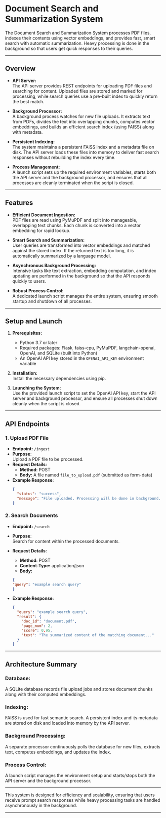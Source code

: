 # Document Search and Summarization System

The Document Search and Summarization System processes PDF files, indexes their contents using vector embeddings, and provides fast, smart search with automatic summarization. Heavy processing is done in the background so that users get quick responses to their queries.

---

## Overview

- **API Server:**  
  The API server provides REST endpoints for uploading PDF files and searching for content. Uploaded files are stored and marked for processing, while search queries use a pre-built index to quickly return the best match.

- **Background Processor:**  
  A background process watches for new file uploads. It extracts text from PDFs, divides the text into overlapping chunks, computes vector embeddings, and builds an efficient search index (using FAISS) along with metadata.

- **Persistent Indexing:**  
  The system maintains a persistent FAISS index and a metadata file on disk. The API server loads these files into memory to deliver fast search responses without rebuilding the index every time.

- **Process Management:**  
  A launch script sets up the required environment variables, starts both the API server and the background processor, and ensures that all processes are cleanly terminated when the script is closed.

---

## Features

- **Efficient Document Ingestion:**  
  PDF files are read using PyMuPDF and split into manageable, overlapping text chunks. Each chunk is converted into a vector embedding for rapid lookup.

- **Smart Search and Summarization:**  
  User queries are transformed into vector embeddings and matched against the stored index. If the returned text is too long, it is automatically summarized by a language model.

- **Asynchronous Background Processing:**  
  Intensive tasks like text extraction, embedding computation, and index updating are performed in the background so that the API responds quickly to users.

- **Robust Process Control:**  
  A dedicated launch script manages the entire system, ensuring smooth startup and shutdown of all processes.

---

## Setup and Launch

1. **Prerequisites:**
   - Python 3.7 or later
   - Required packages: Flask, faiss-cpu, PyMuPDF, langchain-openai, OpenAI, and SQLite (built into Python)
   - An OpenAI API key stored in the `OPENAI_API_KEY` environment variable

2. **Installation:**  
   Install the necessary dependencies using pip.

3. **Launching the System:**  
   Use the provided launch script to set the OpenAI API key, start the API server and background processor, and ensure all processes shut down cleanly when the script is closed.

---

## API Endpoints

### 1. Upload PDF File

- **Endpoint:** `/ingest`
- **Purpose:**  
  Upload a PDF file to be processed.
- **Request Details:**  
  - **Method:** POST  
  - **Body:** A file named `file_to_upload.pdf` (submitted as form-data)
- **Example Response:**  
  ```json
  {
    "status": "success",
    "message": "File uploaded. Processing will be done in background."
  }
  ```

### 2. Search Documents

- **Endpoint:** `/search`
- **Purpose:**  
  Search for content within the processed documents.
- **Request Details:**  
  - **Method:** POST  
  - **Content-Type:** application/json
  - **Body:** 
  ```json
  {
  "query": "example search query"
  }
  ```

- **Example Response:**  
  ```json
  {
    "query": "example search query",
    "result": {
      "doc_id": "document.pdf",
      "page_num": 2,
      "score": 0.95,
      "text": "The summarized content of the matching document..."
    }
  }
  ```

---

## Architecture Summary

### Database:
A SQLite database records file upload jobs and stores document chunks along with their computed embeddings.

### Indexing:
FAISS is used for fast semantic search. A persistent index and its metadata are stored on disk and loaded into memory by the API server.

### Background Processing:
A separate processor continuously polls the database for new files, extracts text, computes embeddings, and updates the index.

### Process Control:
A launch script manages the environment setup and starts/stops both the API server and the background processor.

---

This system is designed for efficiency and scalability, ensuring that users receive prompt search responses while heavy processing tasks are handled asynchronously in the background.

---